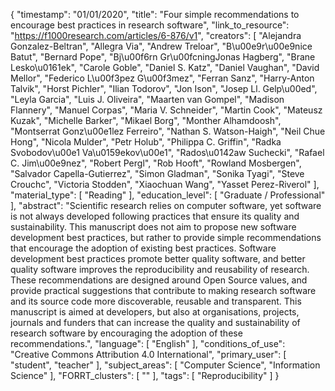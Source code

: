 {
    "timestamp": "01/01/2020",
    "title": "Four simple recommendations to encourage best practices in research software",
    "link_to_resource": "https://f1000research.com/articles/6-876/v1",
    "creators": [
        "Alejandra Gonzalez-Beltran",
        "Allegra Via",
        "Andrew Treloar",
        "B\u00e9r\u00e9nice Batut",
        "Bernard Pope",
        "Bj\u00f6rn Gr\u00fcningJonas Hagberg",
        "Brane Lesko\u0161ek",
        "Carole Goble",
        "Daniel S. Katz",
        "Daniel Vaughan",
        "David Mellor",
        "Federico L\u00f3pez G\u00f3mez",
        "Ferran Sanz",
        "Harry-Anton Talvik",
        "Horst Pichler",
        "Ilian Todorov",
        "Jon Ison",
        "Josep Ll. Gelp\u00ed",
        "Leyla Garcia",
        "Luis J. Oliveira",
        "Maarten van Gompel",
        "Madison Flannery",
        "Manuel Corpas",
        "Maria V. Schneider",
        "Martin Cook",
        "Mateusz Kuzak",
        "Michelle Barker",
        "Mikael Borg",
        "Monther Alhamdoosh",
        "Montserrat Gonz\u00e1lez Ferreiro",
        "Nathan S. Watson-Haigh",
        "Neil Chue Hong",
        "Nicola Mulder",
        "Petr Holub",
        "Philippa C. Griffin",
        "Radka Svobodov\u00e1 Va\u0159ekov\u00e1",
        "Rados\u0142aw Suchecki",
        "Rafael C. Jim\u00e9nez",
        "Robert Pergl",
        "Rob Hooft",
        "Rowland Mosbergen",
        "Salvador Capella-Gutierrez",
        "Simon Gladman",
        "Sonika Tyagi",
        "Steve Crouchc",
        "Victoria Stodden",
        "Xiaochuan Wang",
        "Yasset Perez-Riverol"
    ],
    "material_type": [
        "Reading"
    ],
    "education_level": [
        "Graduate / Professional"
    ],
    "abstract": "Scientific research relies on computer software, yet software is not always developed following practices that ensure its quality and sustainability. This manuscript does not aim to propose new software development best practices, but rather to provide simple recommendations that encourage the adoption of existing best practices. Software development best practices promote better quality software, and better quality software improves the reproducibility and reusability of research. These recommendations are designed around Open Source values, and provide practical suggestions that contribute to making research software and its source code more discoverable, reusable and transparent. This manuscript is aimed at developers, but also at organisations, projects, journals and funders that can increase the quality and sustainability of research software by encouraging the adoption of these recommendations.",
    "language": [
        "English"
    ],
    "conditions_of_use": "Creative Commons Attribution 4.0 International",
    "primary_user": [
        "student",
        "teacher"
    ],
    "subject_areas": [
        "Computer Science",
        "Information Science"
    ],
    "FORRT_clusters": [
        ""
    ],
    "tags": [
        "Reproducibility"
    ]
}
